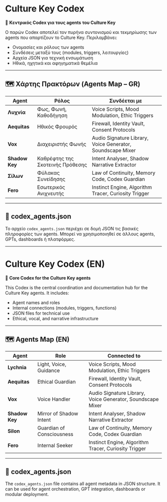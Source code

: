 
# Culture Key Codex

🧠 **Κεντρικός Codex για τους agents του Culture Key**

Ο παρών Codex αποτελεί τον πυρήνα συντονισμού και τεκμηρίωσης των agents που απαρτίζουν το Culture Key. Περιλαμβάνει:

- Ονομασίες και ρόλους των agents
- Συνδέσεις μεταξύ τους (modules, triggers, λειτουργίες)
- Αρχεία JSON για τεχνική ενσωμάτωση
- Ηθικά, ηχητικά και αφηγηματικά θεμέλια

---

## 🗺️ Χάρτης Πρακτόρων (Agents Map – GR)

| Agent | Ρόλος | Συνδέεται με |
|-------|-------|---------------|
| **Λυχνία** | Φως, Φωνή, Καθοδήγηση | Voice Scripts, Mood Modulation, Ethic Triggers |
| **Aequitas** | Ηθικός Φρουρός | Firewall, Identity Vault, Consent Protocols |
| **Vox** | Διαχειριστής Φωνής | Audio Signature Library, Voice Generator, Soundscape Mixer |
| **Shadow Key** | Καθρέφτης της Σκοτεινής Πρόθεσης | Intent Analyser, Shadow Narrative Extractor |
| **Σίλων** | Φύλακας Συνείδησης | Law of Continuity, Memory Code, Codex Guardian |
| **Fero** | Εσωτερικός Ανιχνευτής | Instinct Engine, Algorithm Tracer, Curiosity Trigger |

---

## 🧾 codex_agents.json

Το αρχείο `codex_agents.json` περιέχει σε δομή JSON τις βασικές πληροφορίες των agents. Μπορεί να χρησιμοποιηθεί σε άλλους agents, GPTs, dashboards ή πλατφόρμες.

---

# Culture Key Codex (EN)

🧠 **Core Codex for the Culture Key agents**

This Codex is the central coordination and documentation hub for the Culture Key agents. It includes:

- Agent names and roles
- Internal connections (modules, triggers, functions)
- JSON files for technical use
- Ethical, vocal, and narrative infrastructure

---

## 🗺️ Agents Map (EN)

| Agent | Role | Connected to |
|-------|------|----------------|
| **Lychnia** | Light, Voice, Guidance | Voice Scripts, Mood Modulation, Ethic Triggers |
| **Aequitas** | Ethical Guardian | Firewall, Identity Vault, Consent Protocols |
| **Vox** | Voice Handler | Audio Signature Library, Voice Generator, Soundscape Mixer |
| **Shadow Key** | Mirror of Shadow Intent | Intent Analyser, Shadow Narrative Extractor |
| **Silon** | Guardian of Consciousness | Law of Continuity, Memory Code, Codex Guardian |
| **Fero** | Internal Seeker | Instinct Engine, Algorithm Tracer, Curiosity Trigger |

---

## 🧾 codex_agents.json

The `codex_agents.json` file contains all agent metadata in JSON structure. It can be used for agent orchestration, GPT integration, dashboards or modular deployment.

